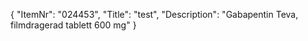 {
  "ItemNr": "024453",
  "Title": "test",
  "Description": "Gabapentin Teva, filmdragerad tablett 600 mg"
}